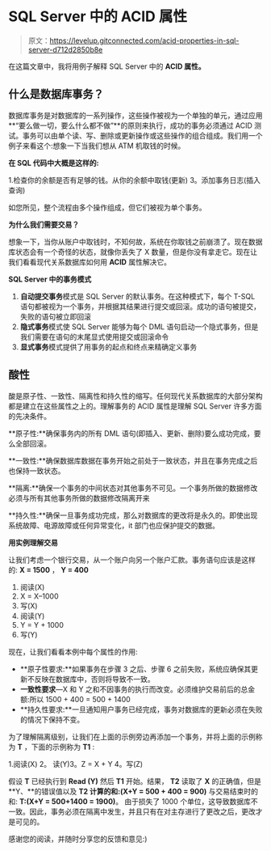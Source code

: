 # SQL Server 中的 ACID 属性

> 原文：<https://levelup.gitconnected.com/acid-properties-in-sql-server-d712d2850b8e>

在这篇文章中，我将用例子解释 SQL Server 中的 **ACID 属性。**

## 什么是数据库事务？

数据库事务是对数据库的一系列操作，这些操作被视为一个单独的单元，通过应用**“要么做一切，要么什么都不做”**的原则来执行，成功的事务必须通过 ACID 测试。事务可以由单个读、写、删除或更新操作或这些操作的组合组成。我们用一个例子来看这个:想象一下当我们想从 ATM 机取钱的时候。

**在 SQL 代码中大概是这样的:**

1.检查你的余额是否有足够的钱。从你的余额中取钱(更新)
3。添加事务日志(插入查询)

如您所见，整个流程由多个操作组成，但它们被视为单个事务。

**为什么我们需要交易？**

想象一下，当你从账户中取钱时，不知何故，系统在你取钱之前崩溃了。现在数据库状态会有一个奇怪的状态，就像你丢失了 X 数量，但是你没有拿走它。现在让我们看看现代关系数据库如何用 **ACID** 属性解决它。

**SQL Server 中的事务模式**

1.  **自动提交事务**模式是 SQL Server 的默认事务。在这种模式下，每个 T-SQL 语句都被视为一个事务，并根据其结果进行提交或回滚。成功的语句被提交，失败的语句被立即回滚
2.  **隐式事务**模式使 SQL Server 能够为每个 DML 语句启动一个隐式事务，但是我们需要在语句的末尾显式使用提交或回滚命令
3.  **显式事务**模式提供了用事务的起点和终点来精确定义事务

## 酸性

酸是原子性、一致性、隔离性和持久性的缩写。任何现代关系数据库的大部分架构都是建立在这些属性之上的。理解事务的 ACID 属性是理解 SQL Server 许多方面的先决条件。

**原子性:**确保事务内的所有 DML 语句(即插入、更新、删除)要么成功完成，要么全部回滚。

**一致性:**确保数据库数据在事务开始之前处于一致状态，并且在事务完成之后也保持一致状态。

**隔离:**确保一个事务的中间状态对其他事务不可见。一个事务所做的数据修改必须与所有其他事务所做的数据修改隔离开来

**持久性:**确保一旦事务成功完成，那么对数据库的更改将是永久的。即使出现系统故障、电源故障或任何异常变化，it 部门也应保护提交的数据。

**用实例理解交易**

让我们考虑一个银行交易，从一个账户向另一个账户汇款。事务语句应该是这样的: **X = 1500** ， **Y = 400**

1.  阅读(X)
2.  X = X–1000
3.  写(X)
4.  阅读(Y)
5.  Y = Y + 1000
6.  写(Y)

现在，让我们看看本例中每个属性的作用:

*   **原子性要求:**如果事务在步骤 3 之后、步骤 6 之前失败，系统应确保其更新不反映在数据库中，否则将导致不一致。
*   **一致性要求**—X 和 Y 之和不因事务的执行而改变。必须维护交易前后的总金额:所以 1500 + 400 = 500 + 1400
*   **持久性要求:**一旦通知用户事务已经完成，事务对数据库的更新必须在失败的情况下保持不变。

为了理解隔离级别，让我们在上面的示例旁边再添加一个事务，并将上面的示例称为 **T** ，下面的示例称为 **T1** :

1.阅读(X)
2。
读(Y)3。Z = X + Y
4。写(Z)

假设 **T** 已经执行到 **Read (Y)** 然后 **T1** 开始。结果， **T2** 读取了 **X** 的正确值，但是 **Y、**的错误值以及
**T2 计算的和:(X+Y = 500 + 400 = 900)**
与交易结束时的和:
**T:(X+Y = 500+1400 = 1900)**。
由于损失了 1000 个单位，这导致数据库不一致。因此，事务必须在隔离中发生，并且只有在对主存进行了更改之后，更改才是可见的。

感谢您的阅读，并随时分享您的反馈和意见:)